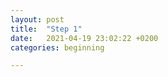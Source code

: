 ```yaml
---
layout: post
title:  "Step 1"
date:   2021-04-19 23:02:22 +0200
categories: beginning

---
```

